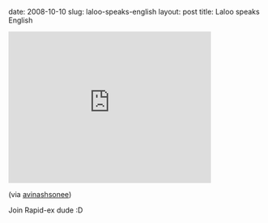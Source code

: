 date: 2008-10-10
slug: laloo-speaks-english
layout: post
title: Laloo speaks English


<iframe src="http://player.vimeo.com/video/985513" width="400" height="300" frameborder="0"></iframe><p>(via <a href="http://myday.avinashsonee.in/" target="_blank">avinashsonee</a>)</p>

<p>Join Rapid-ex dude :D</p>
